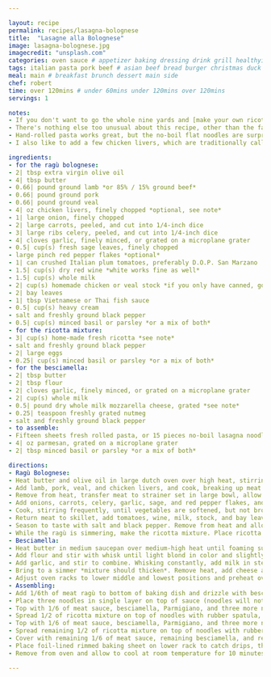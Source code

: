 ```yaml
---

layout: recipe
permalink: recipes/lasagna-bolognese 
title:  "Lasagne alla Bolognese"
image: lasagna-bolognese.jpg 
imagecredit: "unsplash.com" 
categories: oven sauce # appetizer baking dressing drink grill healthyish marinade oven pickling quick raw salad sandwich sauce snack soup
tags: italian pasta pork beef # asian beef bread burger christmas duck french fruit indian italian mexican nuts pasta pork poultry rice seafood thanksgiving vegetarian
meal: main # breakfast brunch dessert main side
chef: robert 
time: over 120mins # under 60mins under 120mins over 120mins
servings: 1

notes:
- If you don't want to go the whole nine yards and [make your own ricotta](https://theskullery.net/homemade-ricotta), and if you can't find good store-bought ricotta (look for stuff with an ingredient list that contains nothing but milk, some kind of acid or starter, and salt. Avoid any gums or stabilizers), I'd highly suggest using store-bought whole milk cottage cheese in its place.
- There's nothing else too unusual about this recipe, other than the fact that I finish it with a bit of fish sauce in order to up the umami. **Don't worry, it won't taste fishy**. You could get similar results by adding a couple smashed anchovies and a half teaspoon of marmite in with the vegetables in the second step.
- Hand-rolled pasta works great, but the no-boil flat noodles are surprisingly good—almost as good as the real deal, particularly because with a 40 minute cooking time, even with fresh pasta, al dente is not the final goal. The pasta in a good lasagna should be soft, tender, and intensely flavored with the soaked-up liquid from the ragù.
- I also like to add a few chicken livers, which are traditionally called for in Ragù Bolognese intended for special occasions. Frankly, if I'm putting in the time to make a lasagna, whatever occasion it is had best done make itself special.

ingredients:
- for the ragù bolognese:
- 2| tbsp extra virgin olive oil
- 4| tbsp butter
- 0.66| pound ground lamb *or 85% / 15% ground beef*
- 0.66| pound ground pork
- 0.66| pound ground veal
- 4| oz chicken livers, finely chopped *optional, see note*
- 1| large onion, finely chopped
- 2| large carrots, peeled, and cut into 1/4-inch dice
- 3| large ribs celery, peeled, and cut into 1/4-inch dice
- 4| cloves garlic, finely minced, or grated on a microplane grater
- 0.5| cup(s) fresh sage leaves, finely chopped
- large pinch red pepper flakes *optional*
- 1| can crushed Italian plum tomatoes, preferably D.O.P. San Marzano
- 1.5| cup(s) dry red wine *white works fine as well*
- 1.5| cup(s) whole milk
- 2| cup(s) homemade chicken or veal stock *if you only have canned, go for the low-sodium ones*
- 2| bay leaves
- 1| tbsp Vietnamese or Thai fish sauce
- 0.5| cup(s) heavy cream
- salt and freshly ground black pepper
- 0.5| cup(s) minced basil or parsley *or a mix of both*
- for the ricotta mixture:
- 3| cup(s) home-made fresh ricotta *see note*
- salt and freshly ground black pepper
- 2| large eggs
- 0.25| cup(s) minced basil or parsley *or a mix of both*
- for the besciamella:
- 2| tbsp butter
- 2| tbsp flour
- 2| cloves garlic, finely minced, or grated on a microplane grater
- 2| cup(s) whole milk
- 0.5| pound dry whole milk mozzarella cheese, grated *see note*
- 0.25| teaspoon freshly grated nutmeg
- salt and freshly ground black pepper
- to assemble:
- Fifteen sheets fresh rolled pasta, or 15 pieces no-boil lasagna noodles from 1 package *see note*
- 4| oz parmesan, grated on a microplane grater
- 2| tbsp minced basil or parsley *or a mix of both*

directions:
- Ragù Bolognese: 
- Heat butter and olive oil in large dutch oven over high heat, stirring occasionally, until butter has stopped foaming. 
- Add lamb, pork, veal, and chicken livers, and cook, breaking up meat with wooden spoon, until no longer pink, 7-10 minutes. 
- Remove from heat, transfer meat to strainer set in large bowl, allow to drain, then transfer drained liquid back to dutch oven. 
- Add onions, carrots, celery, garlic, sage, and red pepper flakes, and set over medium heat. 
- Cook, stirring frequently, until vegetables are softened, but not browned, about 10 minutes.
- Return meat to skillet, add tomatoes, wine, milk, stock, and bay leaves, and bring to a simmer over high heat. Reduce heat to low, partially cover, and simmer 2 1/2 to 3 hours, stirring occasionally, until liquid is slightly below level of meat, about 2 quarts of sauce total *you may need to add excess stock while cooking if your burner is cooking it too hot*. A layer of fat may form on top during cooking, but do not skim it off. After cooking, remove bay leaves, add fish sauce and heavy cream and simmer until fat is emulsified, about five minutes. 
- Season to taste with salt and black pepper. Remove from heat and allow to cool at room temperature for 30 minutes. Stir in parsley and basil. Bolognese will keep for up to 1 week in fridge, and will improve with time. Reheat until warm before using in lasagna.
- While the ragù is simmering, make the ricotta mixture. Place ricotta in bowl of food processor or stand mixer fitted with whisk attachment and process/mix until smooth. Season to taste with salt and pepper. Add two eggs and minced herbs, and process/mix until incoroporated. Set aside at room temperature until ready to use.
- Besciamella: 
- Heat butter in medium saucepan over medium-high heat until foaming subsides, stirring occasionally, about 1 minute. 
- Add flour and stir with whisk until light blond in color and slightly nutty aroma develops, about 1 minute. 
- Add garlic, and stir to combine. Whisking constantly, add milk in steady stream until fully incorporated. 
- Bring to a simmer *mixture should thicken*. Remove heat, add cheese and nutmeg, and whisk until fully melted. Whisking constantly, return to a simmer, remove from heat, and season to taste with salt and pepper. Set aside until ready to use.
- Adjust oven racks to lower middle and lowest positions and preheat oven to 180°C degrees. Place lasagna noodles in baking dish and cover with hot tap water (or boiled water) and allow to soak for 10 minutes, changing water once during soaking time. Drain in single layer on clean kitchen towels, or paper towels. Cover with second kitchen towel or paper towels and pat dry.
- Assembling: 
- Add 1/6th of meat ragù to bottom of baking dish and drizzle with besciamella. 
- Place three noodles in single layer on top of sauce (noodles will not quite touch each other; this is okay). 
- Top with 1/6 of meat sauce, besciamella, Parmigiano, and three more noodles. 
- Spread 1/2 of ricotta mixture on top of noodles with rubber spatula, top with 1/6 of meat sauce, parmigiano, and three more noodles. 
- Top with 1/6 of meat sauce, besciamella, Parmigiano, and three more noodles. 
- Spread remaining 1/2 of ricotta mixture on top of noodles with rubber spatula, top with 1/6 of meat sauce, Parmigiano, and three more noodles. 
- Cover with remaining 1/6 of meat sauce, remaining besciamella, and remaining Parmigiano. Baking dish should be very full at this point.
- Place foil-lined rimmed baking sheet on lower rack to catch drips, then place lasagna on upper rack and bake until edges are starting to crisp, and top is a bubbly, golden brown, about 45 minutes, rotating half way through baking. 
- Remove from oven and allow to cool at room temperature for 10 minutes. Sprinkle with herbs, and serve.

--- 
```

